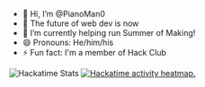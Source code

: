 - 👋 Hi, I’m @PianoMan0
- 👀 The future of web dev is now
- 🌱 I’m currently helping run Summer of Making!
- 😄 Pronouns: He/him/his
- ⚡ Fun fact: I'm a member of Hack Club

![Hackatime Stats](https://github-readme-stats.hackclub.dev/api/wakatime?username=892&api_domain=hackatime.hackclub.com&theme=darcula&custom_title=Hackatime+Stats&layout=compact&cache_seconds=0&langs_count=8)
<a href="https://heatmap.shymike.dev?id=PianoMan0&standalone=true" title="Click to view detailed data for each day!">
    <picture>
        <source media="(prefers-color-scheme: dark)" srcset="https://heatmap.shymike.dev?id=PianoMan0&theme=dark">
        <img alt="Hackatime activity heatmap." src="https://heatmap.shymike.dev?id=PianoMan0&theme=light">
    </picture>
</a>
